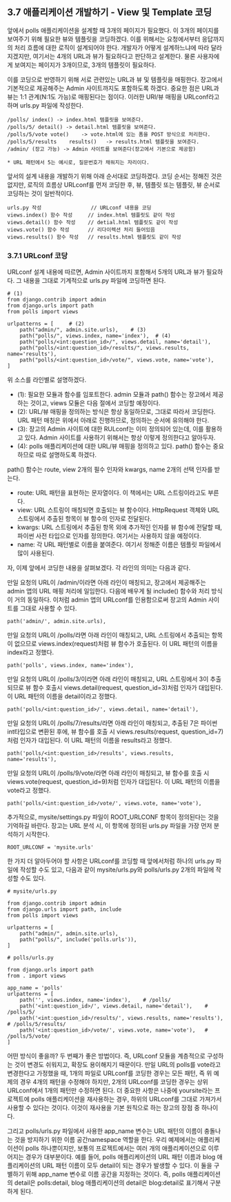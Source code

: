 ## **3.7 애플리케이션 개발하기 - View 및 Template 코딩**

앞에서 polls 애플리케이션을 설계할 때 3개의 페이지가 필요했다.
이 3개의 페이지를 보여주기 위해 필요한 뷰와 템플릿을 코딩하겠다.
이를 위해서는 요청에서부터 응답까지의 처리 흐름에 대한 로직이 설계되어야 한다.
개발자가 어떻게 설계하느냐에 따라 달라지겠지만, 여기서는 4개의 URL과 뷰가 필요하다고 판단하고 설계한다.
물론 사용자에게 보여지는 페이지가 3개이므로, 3개의 템플릿이 필요하다.

이를 코딩으로 반영하기 위해 서로 관련있는 URL과 뷰 및 템플릿을 매핑한다.
장고에서 기본적으로 제공해주는 Admin 사이트까지도 포함하도록 하겠다.
중요한 점은 URL과 뷰는 1:1 관계(N:1도 가능)로 매핑된다는 점이다.
이러한 URl/뷰 매핑을 URLconf라고 하며 urls.py 파일에 작성한다.

```
/polls/ index() -> index.html 템플릿을 보여준다.
/polls/5/ detail() -> detail.html 템플릿을 보여준다.
/polls/5/vote vote()    -> vote.html에 있는 폼을 POST 방식으로 처리한다.
/polls/5/results    results()   -> results.html 템플릿을 보여준다.
/admin/ (장고 가능) -> Admin 사이트를 보여준다(장고에서 기본으로 제공함)

* URL 패턴에서 5는 예시로, 질문번호가 채워지는 자리이다.
```

앞서의 설계 내용을 개발하기 위해 아래 순서대로 코딩하겠다.
코딩 순서는 정해진 것은 없지만, 로직의 흐름상 URLconf를 먼저 코딩한 후, 뷰, 템플릿 또는 템플릿, 뷰 순서로 코딩하는 것이 일반적이다.

```
urls.py 작성                // URLconf 내용을 코딩
views.index() 함수 작성     // index.html 템플릿도 같이 작성
views.detail() 함수 작성    // detial.html 템플릿도 같이 작성
views.vote() 함수 작성      // 리다이렉션 처리 들어있음
views.results() 함수 작성   // results.html 템플릿도 같이 작성
```

### **3.7.1 URLconf 코당**

URLconf 설계 내용에 따르면, Admin 사이트까지 포함해서 5개의 URL과 뷰가 필요하다.
그 내용을 그대로 기계적으로 urls.py 파일에 코딩하면 된다.

```
# (1)
from django.contrib import admin
from django.urls import path
from polls import views

urlpatterns = [     # (2)
    path("admin/", admin.site.urls),    # (3)
    path("polls/", views.index, name='index'),  # (4)
    path("polls/<int:question_id>/", views.detail, name='detail'),
    path("polls/<int:question_id>/results/", views.results, name='results'),
    path("polls/<int:question_id>/vote/", views.vote, name='vote'),
]
```

위 소스를 라인별로 설명하겠다.

* (1): 필요한 모듈과 함수를 임포트한다. admin 모듈과 path() 함수는 장고에서 제공하는 것이고, views 모듈은 다음 절에서 코딩할 예정이다.
* (2): URL/뷰 매핑을 정의하는 방식은 항상 동일하므로, 그대로 따라서 코딩한다. URL 패턴 매칭은 위에서 아래로 진행하므로, 정의하는 순서에 유의해야 한다.
* (3): 장고의 Admin 사이트에 대한 RULconf는 이미 정의되어 있는데, 이를 활용하고 있다. Admin 사이트를 사용하기 위해서는 항상 이렇게 정의한다고 알아두자.
* (4): polls 애플리케이션에 대한 URL/뷰 매핑을 정의하고 있다. path() 함수는 중요하므로 따로 설명하도록 하겠다.

path() 함수는 route, view 2개의 필수 인자와 kwargs, name 2개의 선택 인자를 받는다.

* route: URL 패턴을 표현하는 문자열이다. 이 책에서는 URL 스트링이라고도 부른다.
* view: URL 스트링이 매칭되면 호출되는 뷰 함수이다. HttpRequest 객체와 URL 스트링에서 추출된 항목이 뷰 함수의 인자로 전달된다.
* kwargs: URL 스트링에서 추출된 항목 외에 추가적인 인자를 뷰 함수에 전달할 때, 파이썬 사전 타입으로 인자를 정의한다. 여기서는 사용하지 않을 예정이다.
* name: 각 URL 패턴별로 이름을 붙여준다. 여기서 정해준 이름은 템플릿 파일에서 많이 사용된다.

자, 이제 앞에서 코딩한 내용을 살펴보겠다.
각 라인의 의미는 다음과 같다.

만일 요청의 URL이 /admin/이라면 아래 라인이 매칭되고, 장고에서 제공해주는 admin 앱의 URL 매핑 처리에 일임한다.
다음에 배우게 될 include() 함수와 처리 방식이 거의 동일하다.
이처럼 admin 앱의 URLconf를 인용함으로써 장고의 Admin 사이트를 그대로 사용할 수 있다.

```
path('admin/', admin.site.urls),
```

만일 요청의 URL이 /polls/라면 아래 라인이 매칭되고, URL 스트링에서 추출되는 항목이 없으므로 views.index(request)처럼 뷰 함수가 호출된다.
이 URL 패턴의 이름을 index라고 정했다.

```
path('polls', views.index, name='index'),
```

만일 요청의 URL이 /polls/3/이라면 아래 라인이 매칭되고, URL 스트링에서 3이 추출되므로 뷰 함수 호출시 views.detail(request, question_id=3)처럼 인자가 대입된다. 이 URL 패턴의 이름을 detail이라고 정했다.

```
path('polls/<int:question_id>/', views.detail, name='detail'),
```

만일 요청의 URL이 /polls/7/results/라면 아래 라인이 매칭되고, 추출된 7은 파이썬 int타입으로 변환된 후에, 뷰 함수를 호출 시 
views.results(request, question_id=7)처럼 인자가 대입된다. 이 URL 패턴의 이름을 results라고 정했다.

```
path('polls/<int:question_id>/results', views.results, name='results'),
```

만일 요청의 URL이 /polls/9/vote/라면 아래 라인이 매칭되고, 뷰 함수를 호출 시 views.vote(request, question_id=9)처럼 인자가 대입된다.
이 URL 패턴의 이름을 vote라고 정했다.

```
path('polls/<int:question_id>/vote/', views.vote, name='vote'),
```

추가적으로, mysite/settings.py 파일이 ROOT_URLCONF 항목이 정의된다는 것을 기억하길 바란다.
장고는 URL 분석 시, 이 항목에 정의된 urls.py 파일을 가장 먼저 분석하기 시작한다.

```
ROOT_URLCONF = 'mysite.urls'
```

한 가지 더 알아두어야 할 사항은 URLconf를 코딩할 때 앞에서처럼 하나의 urls.py 파일에 작성할 수도 있고,
다음과 같이 mysite/urls.py와 polls/urls.py 2개의 파일에 작성할 수도 있다.

```
# mysite/urls.py

from django.contrib import admin
from django.urls import path, include
from polls import views

urlpatterns = [     
    path("admin/", admin.site.urls),
    path("polls/", include('polls.urls')),
]
```

```
# polls/urls.py

from django.urls import path
from . import views

app_name = 'polls'
urlpatterns = [
    path('', views.index, name='index'),    # /polls/
    path('<int:question_id>/', views.detail, name='detail'),    # /polls/5/
    path('<int:question_id>/results/', views.results, name='results'),  # /polls/5/results/
    path('<int:question_id>/vote/', views.vote, name='vote'),   # /polls/5/vote/
]
```

어떤 방식이 좋을까? 두 번째가 좋은 방법이다.
즉, URLconf 모듈을 계층적으로 구성하는 것이 변경도 쉬워지고, 확장도 용이해지기 때문이다.
만일 URL의 polls를 vote라고 변경한다고 가정했을 때, 1개의 파일로 URLconf를 코딩한 경우는 모든 패턴, 즉 위 예제의 경우 4개의 패턴을 수정해야 하지만, 2개의 URLconf를 코딩한 경우는 상위 URLconf에서 1개의 패턴만 수정하면 된다.
더 중요한 사항은 나중에 yoursite라는 프로젝트에 polls 애플리케이션을 재사용하는 경우, 하위의 URLconf를 그대로 가져가서 사용할 수 있다는 것이다.
이것이 재사용을 기본 원칙으로 하는 장고의 장점 중 하나이다.

그리고 polls/urls.py 파일에서 사용한 app_name 변수는 URL 패턴의 이름이 충돌나는 것을 방지하기 위한 이름 공간namespace 역할을 한다.
우리 예제에서는 애플리케이션이 polls 하나뿐이지만, 보통의 프로젝트에서는 여러 개의 애플리케이션으로 이루어지는 경우가 대부분이다.
예를 들어, polls 애플리케이션의 URL 패턴 이름과 blog 애플리케이션의 URL 패턴 이름이 모두 detail이 되는 경우가 발생할 수 있다.
이 둘을 구별하기 위해 app_name 변수로 이름 공간을 지정하는 것이다.
즉, polls 애플리케이션의 detail은 polls:detail, blog 애플리케이션의 detail은 blog:detail로 표기해서 구분하게 된다.